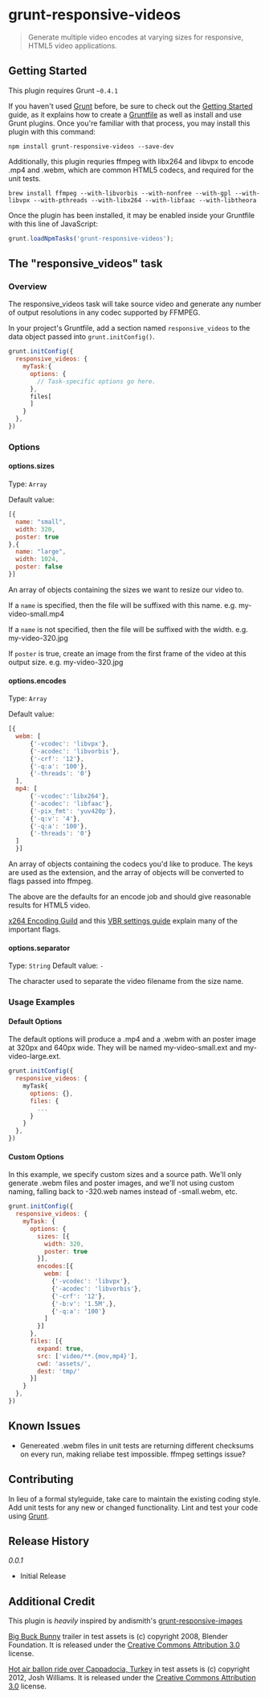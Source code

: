 # grunt-responsive-videos

> Generate multiple video encodes at varying sizes for responsive, HTML5 video applications.

## Getting Started
This plugin requires Grunt `~0.4.1`

If you haven't used [Grunt](http://gruntjs.com/) before, be sure to check out the [Getting Started](http://gruntjs.com/getting-started) guide, as it explains how to create a [Gruntfile](http://gruntjs.com/sample-gruntfile) as well as install and use Grunt plugins. Once you're familiar with that process, you may install this plugin with this command:

```shell
npm install grunt-responsive-videos --save-dev
```

Additionally, this plugin requries ffmpeg with libx264 and libvpx to encode .mp4 and .webm, which are common HTML5 codecs, and required for the unit tests.
```shell
brew install ffmpeg --with-libvorbis --with-nonfree --with-gpl --with-libvpx --with-pthreads --with-libx264 --with-libfaac --with-libtheora
```

Once the plugin has been installed, it may be enabled inside your Gruntfile with this line of JavaScript:

```js
grunt.loadNpmTasks('grunt-responsive-videos');
```

## The "responsive_videos" task

### Overview

The responsive_videos task will take source video and generate any number of output resolutions in any codec supported by FFMPEG.

In your project's Gruntfile, add a section named `responsive_videos` to the data object passed into `grunt.initConfig()`.

```js
grunt.initConfig({
  responsive_videos: {
    myTask:{
      options: {
        // Task-specific options go here.
      },
      files[
      ]
    }
  },
})
```

### Options

#### options.sizes
Type: `Array`

Default value:

```js
[{
  name: "small",
  width: 320,
  poster: true
},{
  name: "large",
  width: 1024,
  poster: false
}]
```

An array of objects containing the sizes we want to resize our video to.

If a `name` is specified, then the file will be suffixed with this name. e.g. my-video-small.mp4

If a `name` is not specified, then the file will be suffixed with the width. e.g. my-video-320.jpg

If `poster` is true, create an image from the first frame of the video at this output size. e.g. my-video-320.jpg

#### options.encodes
Type: `Array`

Default value:

```js
[{
  webm: [
      {'-vcodec': 'libvpx'},
      {'-acodec': 'libvorbis'},
      {'-crf': '12'},
      {'-q:a': '100'},
      {'-threads': '0'}
  ],
  mp4: [
      {'-vcodec':'libx264'},
      {'-acodec': 'libfaac'},
      {'-pix_fmt': 'yuv420p'},
      {'-q:v': '4'},
      {'-q:a': '100'},
      {'-threads': '0'}
  ]
  }]
```

An array of objects containing the codecs you'd like to produce. The keys are used as the extension, and the array of objects will be converted to flags passed into ffmpeg.

The above are the defaults for an encode job and should give reasonable results for HTML5 video.

[x264 Encoding Guild](https://ffmpeg.org/trac/ffmpeg/wiki/x264EncodingGuide) and this [VBR settings guide](http://slhck.info/video-encoding.html) explain many of the important flags.

#### options.separator
Type: `String`
Default value: `-`

The character used to separate the video filename from the size name.

### Usage Examples

#### Default Options
The default options will produce a .mp4 and a .webm with an poster image at 320px and 640px wide. They will be named my-video-small.ext and my-video-large.ext.

```js
grunt.initConfig({
  responsive_videos: {
    myTask{
      options: {},
      files: {
        ...
      }
    }
  },
})
```

#### Custom Options
In this example, we specify custom sizes and a source path. We'll only generate .webm files and poster images, and we'll not using custom naming, falling back to -320.web names instead of -small.webm, etc.

```js
grunt.initConfig({
  responsive_videos: {
    myTask: {
      options: {
        sizes: [{
          width: 320,
          poster: true
        }],
        encodes:[{
          webm: [
            {'-vcodec': 'libvpx'},
            {'-acodec': 'libvorbis'},
            {'-crf': '12'},
            {'-b:v': '1.5M',},
            {'-q:a': '100'}
          ]
        }]
      },
      files: [{
        expand: true,
        src: ['video/**.{mov,mp4}'],
        cwd: 'assets/',
        dest: 'tmp/'
      }]
    }
  },
})
```
## Known Issues
- Genereated .webm files in unit tests are returning different checksums on every run, making reliabe test impossible. ffmpeg settings issue?

## Contributing
In lieu of a formal styleguide, take care to maintain the existing coding style. Add unit tests for any new or changed functionality. Lint and test your code using [Grunt](http://gruntjs.com/).

## Release History
*0.0.1*

* Initial Release

## Additional Credit 
This plugin is *heavily* inspired by andismith's [grunt-responsive-images](https://github.com/andismith/grunt-responsive-images)

[Big Buck Bunny](http://www.bigbuckbunny.org/) trailer in test assets is (c) copyright 2008, Blender Foundation. It is released under the [Creative Commons Attribution 3.0](http://creativecommons.org/licenses/by/3.0/) license.

[Hot air ballon ride over Cappadocia, Turkey](http://www.youtube.com/watch?v=xIR8TxSBgyg) in test assets is (c) copyright 2012, Josh Williams. It is released under the [Creative Commons Attribution 3.0](http://creativecommons.org/licenses/by/3.0/) license.
